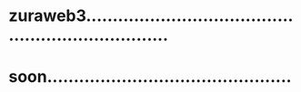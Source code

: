 # zuraweb3.....................................................................
# soon..............................................
